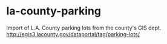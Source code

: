 # la-county-parking
Import of L.A. County parking lots from the county's GIS dept. http://egis3.lacounty.gov/dataportal/tag/parking-lots/
